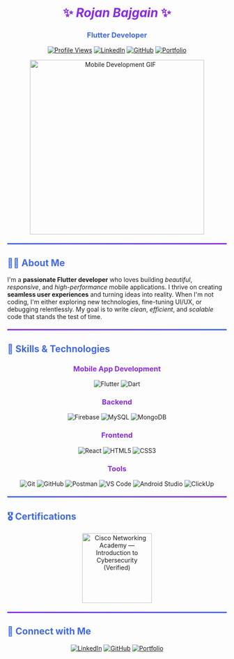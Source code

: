 <div align="center">
  
# <span style="color:#8A2BE2">✨ *Rojan Bajgain* ✨</span>

### <span style="color:#4169E1">**Flutter Developer**</span> 

[![Profile Views](https://komarev.com/ghpvc/?username=RojanBajgain&label=Profile%20views&color=6e5494&style=flat-square)](https://github.com/RojanBajgain)
[![LinkedIn](https://img.shields.io/badge/LinkedIn-Connect-blue?style=flat-square&logo=linkedin)](https://www.linkedin.com/in/rojan-bajgain-201b1b26b/)
[![GitHub](https://img.shields.io/badge/GitHub-Profile-181717?style=flat-square&logo=github&logoColor=white)](https://github.com/RojanBajgain)
[![Portfolio](https://img.shields.io/badge/Portfolio-Website-FF7139?style=flat-square&logo=firefox-browser&logoColor=white)](https://www.rojanbajgain.com.np)

<img align="center" width="400" src="https://media.giphy.com/media/RbDKaczqWovIugyJmW/giphy.gif" alt="Mobile Development GIF" />

</div>

<div style="background: linear-gradient(to right, #4169E1, #8A2BE2); height: 3px; margin: 20px 0;"></div>

## <span style="color:#4169E1">👨‍💻 **About Me**</span>

I'm a **passionate Flutter developer** who loves building *beautiful*, *responsive*, and *high-performance* mobile applications. I thrive on creating **seamless user experiences** and turning ideas into reality. When I'm not coding, I'm either exploring new technologies, fine-tuning UI/UX, or debugging relentlessly. My goal is to write *clean*, *efficient*, and *scalable* code that stands the test of time.

<div style="background: linear-gradient(to right, #8A2BE2, #4169E1); height: 3px; margin: 20px 0;"></div>

## <span style="color:#4169E1">🚀 **Skills & Technologies**</span>

<div align="center">

### <span style="color:#8A2BE2">**Mobile App Development**</span>
![Flutter](https://img.shields.io/badge/Flutter-02569B?style=for-the-badge&logo=flutter&logoColor=white)
![Dart](https://img.shields.io/badge/Dart-0175C2?style=for-the-badge&logo=dart&logoColor=white)

### <span style="color:#8A2BE2">**Backend**</span>
![Firebase](https://img.shields.io/badge/Firebase-FFCA28?style=for-the-badge&logo=firebase&logoColor=black)
![MySQL](https://img.shields.io/badge/MySQL-4479A1?style=for-the-badge&logo=mysql&logoColor=white)
![MongoDB](https://img.shields.io/badge/MongoDB-47A248?style=for-the-badge&logo=mongodb&logoColor=white)

### <span style="color:#8A2BE2">**Frontend**</span>
![React](https://img.shields.io/badge/React-61DAFB?style=for-the-badge&logo=react&logoColor=black)
![HTML5](https://img.shields.io/badge/HTML5-E34F26?style=for-the-badge&logo=html5&logoColor=white)
![CSS3](https://img.shields.io/badge/CSS3-1572B6?style=for-the-badge&logo=css3&logoColor=white)

### <span style="color:#8A2BE2">**Tools**</span>
![Git](https://img.shields.io/badge/Git-F05032?style=for-the-badge&logo=git&logoColor=white)
![GitHub](https://img.shields.io/badge/GitHub-181717?style=for-the-badge&logo=github&logoColor=white)
![Postman](https://img.shields.io/badge/Postman-FF6C37?style=for-the-badge&logo=postman&logoColor=white)
![VS Code](https://img.shields.io/badge/VS_Code-007ACC?style=for-the-badge&logo=visual-studio-code&logoColor=white)
![Android Studio](https://img.shields.io/badge/Android%20Studio-3DDC84?style=for-the-badge&logo=android-studio&logoColor=white)
![ClickUp](https://img.shields.io/badge/ClickUp-7B68EE?style=for-the-badge&logo=clickup&logoColor=white)

</div>

<div style="background: linear-gradient(to right, #4169E1, #8A2BE2); height: 3px; margin: 20px 0;"></div>

## <span style="color:#4169E1">🎖 **Certifications**</span>

<p align="center">
  <a href="https://www.credly.com/badges/9a3ee4a8-dbf3-4843-8f40-6b9bb0ba29a5/public_url">
    <!-- Replace the src below with the image address you copy from your Credly badge page if needed -->
    <img src="https://images.credly.com/size/200x200/images/0a4d7f8f-cc83-4e2e-8f4a-1a8036ec3d92/blob.png" width="160" alt="Cisco Networking Academy — Introduction to Cybersecurity (Verified)">
  </a>
</p>

<div style="background: linear-gradient(to right, #8A2BE2, #4169E1); height: 3px; margin: 20px 0;"></div>

## <span style="color:#4169E1">🔗 **Connect with Me**</span>

<div align="center">
  
[![LinkedIn](https://img.shields.io/badge/LinkedIn-%230077B5.svg?style=for-the-badge&logo=linkedin&logoColor=white)](https://www.linkedin.com/in/rojan-bajgain-201b1b26b/)
[![GitHub](https://img.shields.io/badge/GitHub-%23121011.svg?style=for-the-badge&logo=github&logoColor=white)](https://github.com/RojanBajgain)
[![Portfolio](https://img.shields.io/badge/Portfolio-%23FF7139.svg?style=for-the-badge&logo=firefox-browser&logoColor=white)](https://www.rojanbajgain.com.np)

</div>
